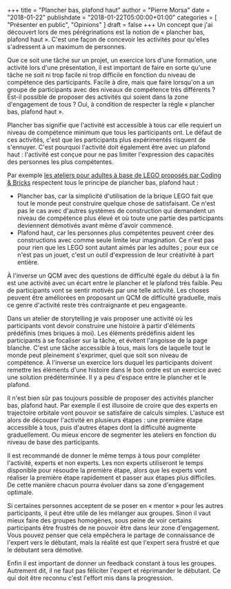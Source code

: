 +++
title       = "Plancher bas, plafond haut"
author      = "Pierre Morsa"
date        = "2018-01-22"
publishdate = "2018-01-22T05:00:00+01:00" 
categories  = [ "Présenter en public", "Opinions" ]
draft       = false
+++
Un concept que j'ai découvert lors de mes pérégrinations est la notion de « plancher bas, plafond haut ». C'est une façon de concevoir les activités pour qu'elles s'adressent à un maximum de personnes.

Que ce soit une tâche sur un projet, un exercice lors d'une formation, une activité lors d'une présentation, il est important de faire en sorte qu'une tâche ne soit ni trop facile ni trop difficile en fonction du niveau de compétence des participants. Facile à dire, mais que faire lorsqu'on a un groupe de participants avec des niveaux de compétence très différents ? Est-il possible de proposer des activités qui soient dans la zone d'engagement de tous ? Oui, à condition de respecter la règle « plancher bas, plafond haut ».

Plancher bas signifie que l'activité est accessible à tous car elle requiert un niveau de compétence minimum que tous les participants ont. Le défaut de ces activités, c'est que les participants plus expérimentés risquent de s'ennuyer. C'est pourquoi l'activité doit également être avec un plafond haut : l'activité est conçue pour ne pas limiter l'expression des capacités des personnes les plus compétentes.

Par exemple [les ateliers pour adultes à base de LEGO proposés par Coding & Bricks](https://www.codingandbricks.com) respectent tous le principe de plancher bas, plafond haut :

* Plancher bas, car la simplicité d'utilisation de la brique LEGO fait que tout le monde peut construire quelque chose de satisfaisant. Ce n'est pas le cas avec d'autres systèmes de construction qui demandent un niveau de compétence plus élevé et où toute une partie des participants deviennent démotivés avant même d'avoir commencé.
* Plafond haut, car les personnes plus compétentes peuvent créer des constructions avec comme seule limite leur imagination. Ce n'est pas pour rien que les LEGO sont autant aimés par les adultes ; pour eux ce n'est pas un jouet, c'est un outil d'expression de leur créativité à part entière.

À l'inverse un QCM avec des questions de difficulté égale du début à la fin est une activité avec un écart entre le plancher et le plafond très faible. Peu de participants vont se sentir motivés par une telle activité. Les choses peuvent être améliorées en proposant un QCM de difficulté graduelle, mais ce genre d'activité reste très contraignante et peu engageante.

Dans un atelier de storytelling je vais proposer une activité où les participants vont devoir construire une histoire à partir d'éléments prédéfinis (mes briques à moi). Les éléments prédéfinis aident les participants à se focaliser sur la tâche, et évitent l'angoisse de la page blanche. C'est une tâche accessible à tous, mais lors de laquelle tout le monde peut pleinement s'exprimer, quel que soit son niveau de compétence. À l'inverse un exercice lors duquel les participants doivent remettre les éléments d'une histoire dans le bon ordre est un exercice avec une solution prédéterminée. Il y a peu d'espace entre le plancher et le plafond.

Il n'est bien sûr pas toujours possible de proposer des activités plancher bas, plafond haut. Par exemple il est illusoire de croire que des experts en trajectoire orbitale vont pouvoir se satisfaire de calculs simples. L'astuce est alors de découper l'activité en plusieurs étapes : une première étape accessible à tous, puis d'autres étapes dont la difficulté augmente graduellement. Ou mieux encore de segmenter les ateliers en fonction du niveau de base des participants.

Il est recommandé de donner le même temps à tous pour compléter l'activité, experts et non experts. Les non experts utiliseront le temps disponible pour résoudre la première étape, alors que les experts vont réaliser la première étape rapidement et passer aux étapes plus difficiles. De cette manière chacun pourra évoluer dans sa zone d'engagement optimale.

Si certaines personnes acceptent de se poser en « mentor » pour les autres participants, il peut être utile de les mélanger aux groupes. Sinon il vaut mieux faire des groupes homogènes, sous peine de voir certains participants être frustrés de ne pouvoir être dans leur zone d'engagement. Vous pouvez penser que cela empêchera le partage de connaissance de l'expert vers le débutant, mais la réalité est que l'expert sera frustré et que le débutant sera démotivé.

Enfin il est important de donner un feedback constant à tous les groupes. Autrement dit, il ne faut pas féliciter l'expert et réprimander le débutant. Ce qui doit être reconnu c'est l'effort mis dans la progression.
